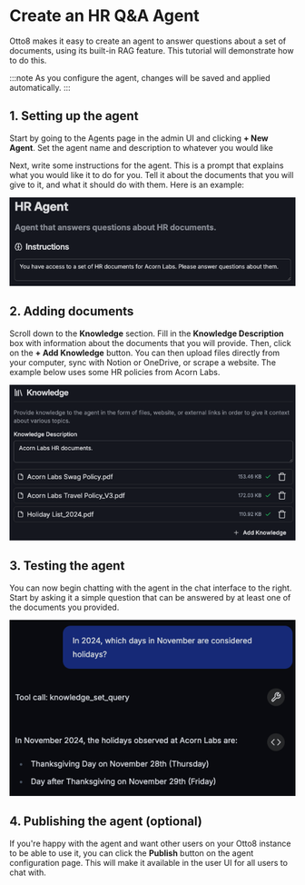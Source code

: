# Create an HR Q&A Agent

Otto8 makes it easy to create an agent to answer questions about a set of documents, using its built-in RAG feature.
This tutorial will demonstrate how to do this.

:::note
As you configure the agent, changes will be saved and applied automatically.
:::

## 1. Setting up the agent

Start by going to the Agents page in the admin UI and clicking **+ New Agent**.
Set the agent name and description to whatever you would like

Next, write some instructions for the agent.
This is a prompt that explains what you would like it to do for you.
Tell it about the documents that you will give to it, and what it should do with them.
Here is an example:

![Agent configuration](../../static/img/tutorials/knowledge-agent/agent-config.png)

## 2. Adding documents

Scroll down to the **Knowledge** section.
Fill in the **Knowledge Description** box with information about the documents that you will provide.
Then, click on the **+ Add Knowledge** button.
You can then upload files directly from your computer, sync with Notion or OneDrive, or scrape a website.
The example below uses some HR policies from Acorn Labs.

![Knowledge configuration](../../static/img/tutorials/knowledge-agent/knowledge-config.png)

## 3. Testing the agent

You can now begin chatting with the agent in the chat interface to the right.
Start by asking it a simple question that can be answered by at least one of the documents you provided.

![Example chat](../../static/img/tutorials/knowledge-agent/chat-example.png)

## 4. Publishing the agent (optional)

If you're happy with the agent and want other users on your Otto8 instance to be able to use it,
you can click the **Publish** button on the agent configuration page.
This will make it available in the user UI for all users to chat with.
